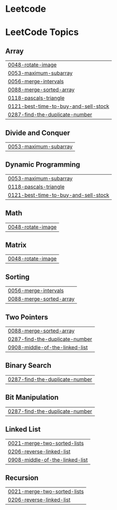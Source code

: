 # Leetcode
<!---LeetCode Topics Start-->
# LeetCode Topics
## Array
|  |
| ------- |
| [0048-rotate-image](https://github.com/tanish-garg-1/Leetcode/tree/master/0048-rotate-image) |
| [0053-maximum-subarray](https://github.com/tanish-garg-1/Leetcode/tree/master/0053-maximum-subarray) |
| [0056-merge-intervals](https://github.com/tanish-garg-1/Leetcode/tree/master/0056-merge-intervals) |
| [0088-merge-sorted-array](https://github.com/tanish-garg-1/Leetcode/tree/master/0088-merge-sorted-array) |
| [0118-pascals-triangle](https://github.com/tanish-garg-1/Leetcode/tree/master/0118-pascals-triangle) |
| [0121-best-time-to-buy-and-sell-stock](https://github.com/tanish-garg-1/Leetcode/tree/master/0121-best-time-to-buy-and-sell-stock) |
| [0287-find-the-duplicate-number](https://github.com/tanish-garg-1/Leetcode/tree/master/0287-find-the-duplicate-number) |
## Divide and Conquer
|  |
| ------- |
| [0053-maximum-subarray](https://github.com/tanish-garg-1/Leetcode/tree/master/0053-maximum-subarray) |
## Dynamic Programming
|  |
| ------- |
| [0053-maximum-subarray](https://github.com/tanish-garg-1/Leetcode/tree/master/0053-maximum-subarray) |
| [0118-pascals-triangle](https://github.com/tanish-garg-1/Leetcode/tree/master/0118-pascals-triangle) |
| [0121-best-time-to-buy-and-sell-stock](https://github.com/tanish-garg-1/Leetcode/tree/master/0121-best-time-to-buy-and-sell-stock) |
## Math
|  |
| ------- |
| [0048-rotate-image](https://github.com/tanish-garg-1/Leetcode/tree/master/0048-rotate-image) |
## Matrix
|  |
| ------- |
| [0048-rotate-image](https://github.com/tanish-garg-1/Leetcode/tree/master/0048-rotate-image) |
## Sorting
|  |
| ------- |
| [0056-merge-intervals](https://github.com/tanish-garg-1/Leetcode/tree/master/0056-merge-intervals) |
| [0088-merge-sorted-array](https://github.com/tanish-garg-1/Leetcode/tree/master/0088-merge-sorted-array) |
## Two Pointers
|  |
| ------- |
| [0088-merge-sorted-array](https://github.com/tanish-garg-1/Leetcode/tree/master/0088-merge-sorted-array) |
| [0287-find-the-duplicate-number](https://github.com/tanish-garg-1/Leetcode/tree/master/0287-find-the-duplicate-number) |
| [0908-middle-of-the-linked-list](https://github.com/tanish-garg-1/Leetcode/tree/master/0908-middle-of-the-linked-list) |
## Binary Search
|  |
| ------- |
| [0287-find-the-duplicate-number](https://github.com/tanish-garg-1/Leetcode/tree/master/0287-find-the-duplicate-number) |
## Bit Manipulation
|  |
| ------- |
| [0287-find-the-duplicate-number](https://github.com/tanish-garg-1/Leetcode/tree/master/0287-find-the-duplicate-number) |
## Linked List
|  |
| ------- |
| [0021-merge-two-sorted-lists](https://github.com/tanish-garg-1/Leetcode/tree/master/0021-merge-two-sorted-lists) |
| [0206-reverse-linked-list](https://github.com/tanish-garg-1/Leetcode/tree/master/0206-reverse-linked-list) |
| [0908-middle-of-the-linked-list](https://github.com/tanish-garg-1/Leetcode/tree/master/0908-middle-of-the-linked-list) |
## Recursion
|  |
| ------- |
| [0021-merge-two-sorted-lists](https://github.com/tanish-garg-1/Leetcode/tree/master/0021-merge-two-sorted-lists) |
| [0206-reverse-linked-list](https://github.com/tanish-garg-1/Leetcode/tree/master/0206-reverse-linked-list) |
<!---LeetCode Topics End-->